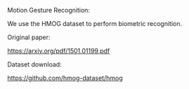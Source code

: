 Motion Gesture Recognition:

We use the HMOG dataset to perform biometric recognition.

Original paper: 

https://arxiv.org/pdf/1501.01199.pdf

Dataset download:

https://github.com/hmog-dataset/hmog



